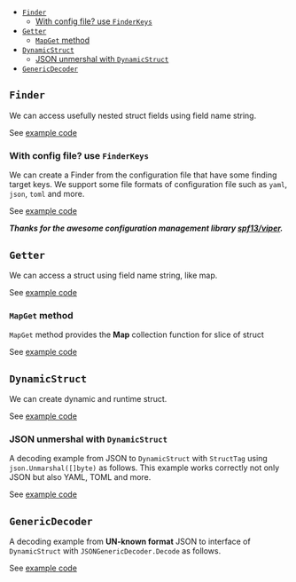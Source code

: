 <!-- TOC depthFrom:1 -->

- [`Finder`](#finder)
  - [With config file? use `FinderKeys`](#with-config-file-use-finderkeys)
- [`Getter`](#getter)
  - [`MapGet` method](#mapget-method)
- [`DynamicStruct`](#dynamicstruct)
  - [JSON unmershal with `DynamicStruct`](#json-unmershal-with-dynamicstruct)
- [`GenericDecoder`](#genericdecoder)

<!-- /TOC -->


## `Finder`
We can access usefully nested struct fields using field name string.

See [example code](/examples/finder_simple/main.go)


### With config file? use `FinderKeys`
We can create a Finder from the configuration file that have some finding target keys. We support some file formats of configuration file such as `yaml`, `json`, `toml` and more.

See [example code](/examples/finder_simple/main.go)

___Thanks for the awesome configuration management library [spf13/viper](https://github.com/spf13/viper).___


## `Getter`
We can access a struct using field name string, like map.

See [example code](/examples/getter_simple/main.go)


### `MapGet` method
`MapGet` method provides the __Map__ collection function for slice of struct

See [example code](/examples/getter_map/main.go)


## `DynamicStruct`
We can create dynamic and runtime struct.

See [example code](/examples/dystruct_simple/main.go)


### JSON unmershal with `DynamicStruct`
A decoding example from JSON to `DynamicStruct` with `StructTag` using `json.Unmarshal([]byte)` as follows.
This example works correctly not only JSON but also YAML, TOML and more.

See [example code](/examples/dystruct_json_unmarshel/main.go)

## `GenericDecoder`
A decoding example from __UN-known format__ JSON to interface of `DynamicStruct` with `JSONGenericDecoder.Decode` as follows.

See [example code](/examples/genericdecoder_json_decode/main.go)
